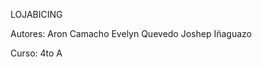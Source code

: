 LOJABICING

Autores: Aron Camacho
         Evelyn Quevedo
         Joshep Iñaguazo
        
Curso: 4to A


